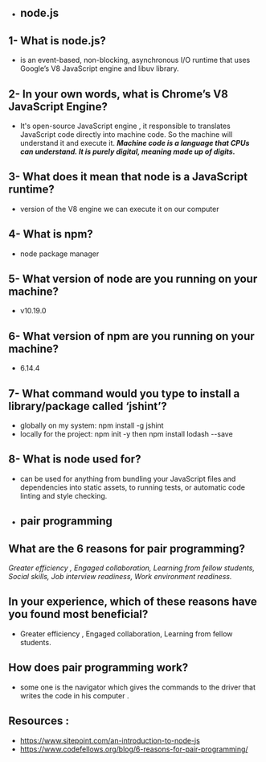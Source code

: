 - ## node.js

## 1- What is node.js?
-  is an event-based, non-blocking, asynchronous I/O runtime that uses Google’s V8 JavaScript engine and libuv library.

## 2- In your own words, what is Chrome’s V8 JavaScript Engine?
- It's open-source JavaScript engine , it responsible to translates JavaScript code directly into machine code. So the machine will understand it and execute it.
***Machine code is a language that CPUs can understand. It is purely digital, meaning made up of digits.***

## 3- What does it mean that node is a JavaScript runtime?
- version of the V8 engine we can execute it on our computer

## 4- What is npm?
- node package manager

## 5- What version of node are you running on your machine?
- v10.19.0

## 6- What version of npm are you running on your machine?
- 6.14.4

## 7- What command would you type to install a library/package called ‘jshint’?
- globally on my system: npm install -g jshint
- locally for the project: npm init -y  then npm install lodash --save

## 8- What is node used for?
- can be used for anything from bundling your JavaScript files and dependencies into static assets, to running tests, or automatic code linting and style checking.


- ## pair programming

## What are the 6 reasons for pair programming?
*Greater efficiency , Engaged collaboration, Learning from fellow students, Social skills, Job interview readiness, Work environment readiness.*

## In your experience, which of these reasons have you found most beneficial?
- Greater efficiency , Engaged collaboration, Learning from fellow students.

## How does pair programming work?
- some one is the navigator which gives the commands to the driver that writes the code in his computer .

## Resources :
- https://www.sitepoint.com/an-introduction-to-node-js
- https://www.codefellows.org/blog/6-reasons-for-pair-programming/
